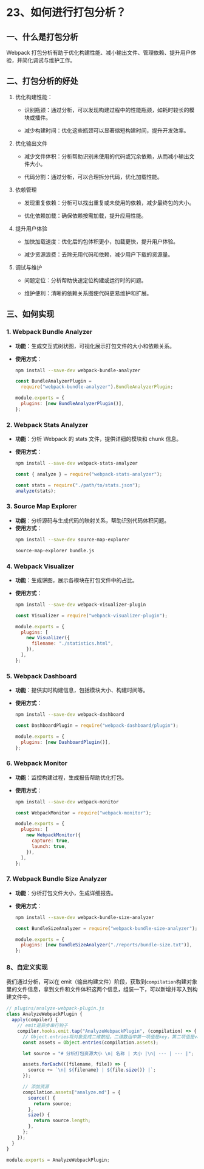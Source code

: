 # 23、如何进行打包分析？

## 一、什么是打包分析

Webpack 打包分析有助于优化构建性能、减小输出文件、管理依赖、提升用户体验，并简化调试与维护工作。

## 二、打包分析的好处

1. 优化构建性能：

   - 识别瓶颈：通过分析，可以发现构建过程中的性能瓶颈，如耗时较长的模块或插件。

   - 减少构建时间：优化这些瓶颈可以显著缩短构建时间，提升开发效率。

2. 优化输出文件

   - 减少文件体积：分析帮助识别未使用的代码或冗余依赖，从而减小输出文件大小。

   - 代码分割：通过分析，可以合理拆分代码，优化加载性能。

3. 依赖管理

   - 发现重复依赖：分析可以找出重复或未使用的依赖，减少最终包的大小。

   - 优化依赖加载：确保依赖按需加载，提升应用性能。

4. 提升用户体验

   - 加快加载速度：优化后的包体积更小，加载更快，提升用户体验。

   - 减少资源浪费：去除无用代码和依赖，减少用户下载的资源量。

5. 调试与维护

   - 问题定位：分析帮助快速定位构建或运行时的问题。

   - 维护便利：清晰的依赖关系图使代码更易维护和扩展。

## 三、如何实现

### 1. **Webpack Bundle Analyzer**

- **功能**：生成交互式树状图，可视化展示打包文件的大小和依赖关系。
- **使用方式**：

  ```bash
  npm install --save-dev webpack-bundle-analyzer
  ```

  ```javascript
  const BundleAnalyzerPlugin =
    require("webpack-bundle-analyzer").BundleAnalyzerPlugin;

  module.exports = {
    plugins: [new BundleAnalyzerPlugin()],
  };
  ```

### 2. **Webpack Stats Analyzer**

- **功能**：分析 Webpack 的 stats 文件，提供详细的模块和 chunk 信息。
- **使用方式**：

  ```bash
  npm install --save-dev webpack-stats-analyzer
  ```

  ```javascript
  const { analyze } = require("webpack-stats-analyzer");

  const stats = require("./path/to/stats.json");
  analyze(stats);
  ```

### 3. **Source Map Explorer**

- **功能**：分析源码与生成代码的映射关系，帮助识别代码体积问题。
- **使用方式**：
  ```bash
  npm install --save-dev source-map-explorer
  ```
  ```bash
  source-map-explorer bundle.js
  ```

### 4. **Webpack Visualizer**

- **功能**：生成饼图，展示各模块在打包文件中的占比。
- **使用方式**：

  ```bash
  npm install --save-dev webpack-visualizer-plugin
  ```

  ```javascript
  const Visualizer = require("webpack-visualizer-plugin");

  module.exports = {
    plugins: [
      new Visualizer({
        filename: "./statistics.html",
      }),
    ],
  };
  ```

### 5. **Webpack Dashboard**

- **功能**：提供实时构建信息，包括模块大小、构建时间等。
- **使用方式**：

  ```bash
  npm install --save-dev webpack-dashboard
  ```

  ```javascript
  const DashboardPlugin = require("webpack-dashboard/plugin");

  module.exports = {
    plugins: [new DashboardPlugin()],
  };
  ```

### 6. **Webpack Monitor**

- **功能**：监控构建过程，生成报告帮助优化打包。
- **使用方式**：

  ```bash
  npm install --save-dev webpack-monitor
  ```

  ```javascript
  const WebpackMonitor = require("webpack-monitor");

  module.exports = {
    plugins: [
      new WebpackMonitor({
        capture: true,
        launch: true,
      }),
    ],
  };
  ```

### 7. **Webpack Bundle Size Analyzer**

- **功能**：分析打包文件大小，生成详细报告。
- **使用方式**：

  ```bash
  npm install --save-dev webpack-bundle-size-analyzer
  ```

  ```javascript
  const BundleSizeAnalyzer = require("webpack-bundle-size-analyzer");

  module.exports = {
    plugins: [new BundleSizeAnalyzer("./reports/bundle-size.txt")],
  };
  ```

### 8、自定义实现

我们通过分析，可以在 emit（输出构建文件）阶段，获取到`compilation`构建对象里的文件信息，拿到文件和文件体积这两个信息，组装一下，可以新增并写入到构建文件中。

```js
// plugins/analyze-webpack-plugin.js
class AnalyzeWebpackPlugin {
  apply(compiler) {
    // emit是异步串行钩子
    compiler.hooks.emit.tap("AnalyzeWebpackPlugin", (compilation) => {
      // Object.entries将对象变成二维数组。二维数组中第一项值是key，第二项值是value
      const assets = Object.entries(compilation.assets);

      let source = "# 分析打包资源大小 \n| 名称 | 大小 |\n| --- | --- |";

      assets.forEach(([filename, file]) => {
        source += `\n| ${filename} | ${file.size()} |`;
      });

      // 添加资源
      compilation.assets["analyze.md"] = {
        source() {
          return source;
        },
        size() {
          return source.length;
        },
      };
    });
  }
}

module.exports = AnalyzeWebpackPlugin;
```
